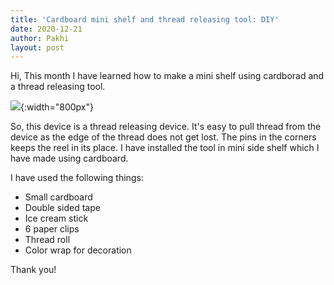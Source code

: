 ```yaml
---
title: 'Cardboard mini shelf and thread releasing tool: DIY'
date: 2020-12-21
author: Pakhi
layout: post
---
```

Hi,
This month I have learned how to make a mini shelf using cardborad and a thread releasing tool.

![](/pakhipant/data/images/thread_releasing_tool.jpg){:width="800px"}

So, this device is a thread releasing device. It's easy to pull thread from the device as the edge of the thread does not get lost. The pins in the corners keeps the reel in its place. I have installed the tool in mini side shelf which I have made using cardboard. 

I have used the following things:

* Small cardboard
* Double sided tape
* Ice cream stick
* 6  paper clips
* Thread roll
* Color wrap for decoration 
  

Thank you!



                                             


